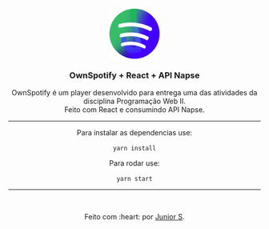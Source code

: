 <div align="center">
  <br>
 <a href="https://github.com/iamjunioru/mp3player-pweb2">
    <img align="center" src="https://github.com/iamjunioru/mp3player-pweb2/blob/main/public/icon1.png" alt="Logo" width="100" height="100">
  </a>
  

  <h3 align="center">OwnSpotify + React + API Napse</h3>

  <p align="center">
    OwnSpotify é um player desenvolvido para entrega uma das atividades da disciplina Programação Web II.<br>
    Feito com React e consumindo API Napse. <br>
    
---
    
Para instalar as dependencias use:
```
yarn install
```
    
Para rodar use:
```
yarn start
```
  </p>
</div>

---

  <div id="bottom"></div>
    <br>
  <p align="center">
     Feito com :heart: por <a href="https://github.com/iamjunioru">Junior S</a>.
    <br>
